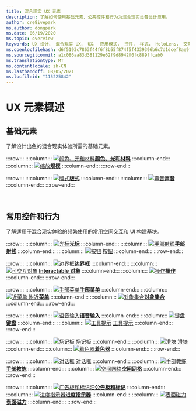 ```yaml
---
title: 混合现实 UX 元素
description: 了解如何使用基础元素、公共控件和行为为混合现实设备设计应用。
author: cre8ivepark
ms.author: dongpark
ms.date: 06/19/2020
ms.topic: overview
keywords: UX 设计， 混合现实 UX， UX， 应用模式， 控件， 样式， HoloLens， 交互， 空间交互， 空间 UI， UX 元素， 行为， 构建基块， 版式， 颜色， 混合现实头戴显示设备， windows 混合现实头戴显示设备， 虚拟现实头戴显示设备， HoloLens， MRTK， 混合现实 Toolkit
ms.openlocfilehash: d6f5193c7863f44f6f8b55f874f5f4339396b6c7d1dcef8ae9f8839cb2b8c26e
ms.sourcegitcommit: a1c086aa83d381129e62f9d8942f0fc889ffcab0
ms.translationtype: MT
ms.contentlocale: zh-CN
ms.lasthandoff: 08/05/2021
ms.locfileid: "115225842"
---
```

# <a name="ux-elements-overview"></a>UX 元素概述

## <a name="foundational-elements"></a>基础元素

了解设计出色的混合现实体验所需的基础元素。

:::row:::
    :::column:::
       [ ![ 颜色、光和材料](images/640px-fragments.png)](color-light-and-materials.md)**[颜色、光和材料](color-light-and-materials.md)**
    :::column-end:::
    :::column:::
       [ ![ 缩放](images/volvo-cars-microsoft-hololens-experience01-640px.png)](scale.md)**[规模](scale.md)**
    :::column-end:::
:::row-end:::

:::row:::
    :::column:::
       [ ![ 版式](images/typography-cover.png)](typography.md)**[版式](typography.md)**
    :::column-end:::
    :::column:::
       [ ![ 声音](images/spatialaudio.png)](spatial-sound-design.md)**[声音](spatial-sound-design.md)**
    :::column-end:::
:::row-end:::

<br>

## <a name="common-controls-and-behaviors"></a>常用控件和行为

了解适用于混合现实体验的频繁使用的常用空间交互和 UI 构建基块。

:::row:::
    :::column:::
       [ ![ 光标](images/UX_Hero_Cursor.jpg)](cursors.md)**[光标](cursors.md)**
    :::column-end:::
    :::column:::
       [ ![ 手部射线](images/UX_Hero_HandRay.jpg)](point-and-commit.md)**[手部射线](point-and-commit.md)**
    :::column-end:::
    :::column:::
       [![按钮](images/UX_Hero_Button.jpg)](button.md) [按钮](button.md)
    :::column-end:::
:::row-end:::

:::row:::
    :::column:::
       [ ![ 边界框](images/UX_Hero_BoundingBox.jpg)](app-bar-and-bounding-box.md)**[边界框](app-bar-and-bounding-box.md)**
    :::column-end:::
    :::column:::
       [ ![ 可交互对象](images/UX_Hero_Interactable.jpg)](interactable-object.md) **[Interactable 对象](interactable-object.md)**
    :::column-end:::
    :::column:::
       [ ![ 操作](images/UX_Hero_Manipulation.jpg)](direct-manipulation.md)**[操作](direct-manipulation.md)**
    :::column-end:::
:::row-end:::

:::row:::
    :::column:::
       [ ![ 手部菜单](images/UX_Hero_HandMenu.jpg)](hand-menu.md)**[手部菜单](hand-menu.md)**
    :::column-end:::
    :::column:::
       [ ![ 近菜单 附近](images/UX_Hero_NearMenu.jpg)](near-menu.md)**[菜单](near-menu.md)**
    :::column-end:::
    :::column:::
       [ ![ 对象集合](images/UX_Hero_ObjectCollection.jpg)](object-collection.md)**[对象集合](object-collection.md)**
    :::column-end:::
:::row-end:::

:::row:::
    :::column:::
       [ ![ 语音输入](images/UX_Hero_VoiceCommand.jpg)](voice-input.md)**[语音输入](voice-input.md)**
    :::column-end:::
    :::column:::
       [ ![ 键盘](images/UX_Hero_Keyboard.jpg)](keyboard.md)**[键盘](keyboard.md)**
    :::column-end:::
    :::column:::
       [![工具提示](images/UX_Hero_Tooltip.jpg)](tooltip.md) [工具提示](tooltip.md)
    :::column-end:::
:::row-end:::

:::row:::
    :::column:::
       [![场记板](images/UX_Hero_Slate.jpg)](slate.md) [场记板](slate.md)
    :::column-end:::
    :::column:::
       [![滑块](images/UX_Hero_Slider.jpg)](slider.md) [滑块](slider.md)
    :::column-end:::
    :::column:::
        [ ![ 着色器](images/UX_Hero_StandardShader.jpg)](shader.md)**[着色器](shader.md)**
    :::column-end:::
:::row-end:::

:::row:::
    :::column:::
       [![对话框](images/MRTK_UX_Dialog.jpg)](dialog-ui.md) [对话框](dialog-ui.md)
    :::column-end:::
    :::column:::
       [ ![ 手部教练](images/HandCoach/MRTK_handCoach.jpg)](hand-coach.md)**[手部教练](hand-coach.md)**
    :::column-end:::
    :::column:::
       [ ![ 空间网格](images/MRTK_PulseShader_SpatialMesh.gif)](spatial-mesh-ux.md)**[空间网格](spatial-mesh-ux.md)**
    :::column-end:::
:::row-end:::

:::row:::
    :::column:::
        [ ![ 广告板和标记沿](images/MRTK_TagAlong.gif)](billboarding-and-tag-along.md)**[公告板和标记](billboarding-and-tag-along.md)**
    :::column-end:::
    :::column:::
       [ ![ 进度指示器](images/MRTK_ProgressIndicator.gif)](progress.md)**[进度指示器](progress.md)**
    :::column-end:::
    :::column:::
       [ ![ 表面磁力](images/MRTK_SurfaceMagnetism.gif)](surface-magnetism.md)**[表面磁力](surface-magnetism.md)**
    :::column-end:::
:::row-end:::

<br>
